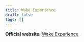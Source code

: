 ```yaml
---
title: Wake Experience
draft: false
tags: []
---
```

**Official website:** [Wake Experience](https://wake.tech/wake-experience/)
